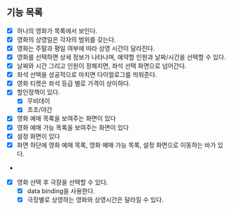 ## 기능 목록

- [X] 하나의 영화가 목록에서 보인다.
- [X] 영화의 상영일은 각자의 범위를 갖는다.
- [X] 영화는 주말과 평일 여부에 따라 상영 시간이 달라진다.
- [X] 영화를 선택하면 상세 정보가 나타나며, 예약할 인원과 날짜/시간을 선택할 수 있다.
- [X] 날짜와 시간 그리고 인원이 정해지면, 좌석 선택 화면으로 넘어간다.
- [x] 좌석 선택을 성공적으로 마치면 다이얼로그를 띄워준다.
- [x] 영화 티켓은 좌석 등급 별로 가격이 상이하다.
- [X] 할인정책이 있다.
  - [X] 무비데이
  - [X] 조조/야간

- [X] 영화 예매 목록을 보여주는 화면이 있다
- [X] 영화 예매 가능 목록을 보여주는 화면이 있다
- [X] 설정 화면이 있다
- [X] 화면 하단에 영화 예매 목록, 영화 예매 가능 목록, 설정 화면으로 이동하는 바가 있다.
- 
- [X] 영화 선택 후 극장을 선택할 수 있다.
  - [X] data binding을 사용한다.
  - [X] 극장별로 상영하는 영화와 상영시간은 달라질 수 있다.
